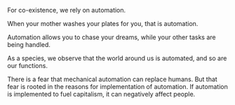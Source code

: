 For co-existence, we rely on automation.

When your mother washes your plates for you, that is automation.

Automation allows you to chase your dreams, while your other tasks are being handled.

As a species, we observe that the world around us is automated, and so are our functions.

There is a fear that mechanical automation can replace humans. But that fear is rooted in the reasons for implementation of automation. If automation is implemented to fuel capitalism, it can negatively affect people.